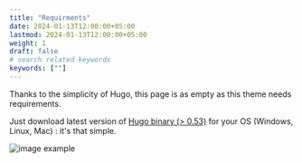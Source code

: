 ```yaml
---
title: "Requirments"
date: 2024-01-13T12:00:00+05:00
lastmod: 2024-01-13T12:00:00+05:00
weight: 1
draft: false
# search related keywords
keywords: [""]
---
```



Thanks to the simplicity of Hugo, this page is as empty as this theme needs requirements.

Just download latest version of [Hugo binary (> 0.53)](https://gohugo.io/getting-started/installing/) for your OS (Windows, Linux, Mac) : it's that simple.

![image example](hugo.jpg "image")